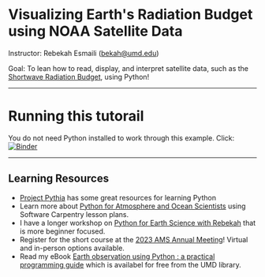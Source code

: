# Visualizing Earth's Radiation Budget using NOAA Satellite Data

Instructor: Rebekah Esmaili (bekah@umd.edu)

Goal: To lean how to read, display, and interpret satellite data, such as the [Shortwave Radiation Budget](https://www.star.nesdis.noaa.gov/goesr/product_sw.php), using Python!

---
# Running this tutorail

You do not need Python installed to work through this example. Click:
[![Binder](https://mybinder.org/badge_logo.svg)](https://mybinder.org/v2/gh/NUCAPS/SBC-demo/HEAD)

---

## Learning Resources

* [Project Pythia](https://projectpythia.org/) has some great resources for learning Python
* Learn more about [Python for Atmosphere and Ocean Scientists](https://carpentries-lab.github.io/python-aos-lesson/) using Software Carpentry lesson plans.
* I have a longer workshop on [Python for Earth Science with Rebekah](https://youtube.com/playlist?list=PLlcgQ3Rl-9fR4oOmfeKPKHuk2Lj57bNJy) that is more beginner focused.
* Register for the short course at the [2023 AMS Annual Meeting](https://www.ametsoc.org/index.cfm/ams/education-careers/careers/professional-development/short-courses1/making-beautiful-images-of-noaa-satellite-data-using-python/
)! Virtual and in-person options available.
* Read my eBook [Earth observation using Python : a practical programming guide](https://umaryland.on.worldcat.org/oclc/1240265984) which is availabel for free from the UMD library.
